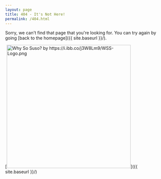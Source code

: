 ```yaml
---
layout: page
title: 404 - It's Not Here!
permalink: /404.html
---
```


Sorry, we can't find that page that you're looking for. You can try again by going [back to the homepage]({{ site.baseurl }}/).

[<img src="{{ site.baseurl }}/images/WSS_Logo.png" alt="Why So Suso? by https://i.ibb.co/j3W8Lm9/WSS-Logo.png" style="width: 400px;"/>]({{ site.baseurl }}/)
